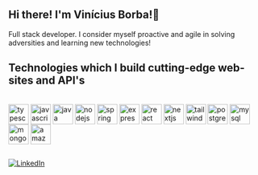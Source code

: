 ## Hi there! I'm Vinícius Borba!👋


Full stack developer. I consider myself proactive and agile in solving adversities and learning new technologies!

## Technologies which I build cutting-edge web-sites and API's
<div style="display: inline-block"><br/>
  <img height="40" width="40" align="center" src="https://cdn.jsdelivr.net/gh/devicons/devicon/icons/typescript/typescript-original.svg" alt="typescript"> 
  <img height="40" width="40" align="center" src="https://cdn.jsdelivr.net/gh/devicons/devicon/icons/javascript/javascript-original.svg" alt="javascript"> 
  <img height="40" width="40" align="center" src="https://cdn.jsdelivr.net/gh/devicons/devicon/icons/java/java-original-wordmark.svg" alt="java"> 
  <img height="40" width="40" align="center" src="https://cdn.jsdelivr.net/gh/devicons/devicon/icons/nodejs/nodejs-original.svg" alt="nodejs"> 
  <img height="40" width="40" align="center" src="https://cdn.jsdelivr.net/gh/devicons/devicon/icons/spring/spring-original-wordmark.svg" alt="spring"> 
  <img height="40" width="40" align="center" src="https://cdn.jsdelivr.net/gh/devicons/devicon/icons/express/express-original-wordmark.svg" alt="express"> 
  <img height="40" width="40" align="center" src="https://cdn.jsdelivr.net/gh/devicons/devicon/icons/react/react-original.svg" alt="react"> 
  <img height="40" width="40" align="center" src="https://cdn.jsdelivr.net/gh/devicons/devicon/icons/nextjs/nextjs-original.svg" alt="nextjs"> 
  <img height="40" width="40" align="center" src="https://cdn.jsdelivr.net/gh/devicons/devicon/icons/tailwindcss/tailwindcss-plain.svg" alt="tailwindcss"> 
  <img height="40" width="40" align="center" src="https://cdn.jsdelivr.net/gh/devicons/devicon/icons/postgresql/postgresql-original.svg" alt="postgresql"> 
  <img height="40" width="40" align="center" src="https://cdn.jsdelivr.net/gh/devicons/devicon/icons/mysql/mysql-original.svg" alt="mysql"> 
  <img height="40" width="40" align="center" src="https://cdn.jsdelivr.net/gh/devicons/devicon/icons/mongodb/mongodb-original-wordmark.svg" alt="mongodb"> 
  <img height="40" width="40" align="center" src="https://cdn.jsdelivr.net/gh/devicons/devicon/icons/amazonwebservices/amazonwebservices-original-wordmark.svg" alt="amazonwebservices"> 
</div>

##
[![LinkedIn](https://img.shields.io/badge/LinkedIn-0077B5?style=for-the-badge&logo=linkedin&logoColor=white)](https://www.linkedin.com/in/vin%C3%ADcius-alves-borba-7a3b74180/)
